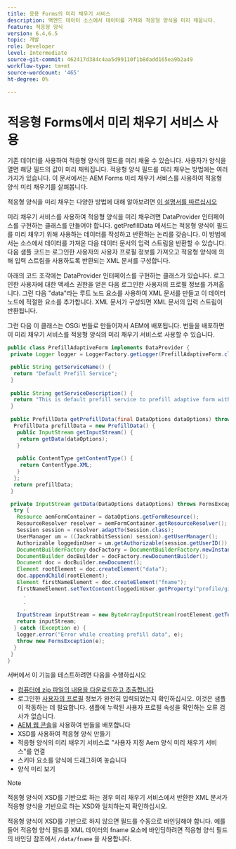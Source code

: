 ```yaml
---
title: 응용 Forms의 미리 채우기 서비스
description: 백엔드 데이터 소스에서 데이터를 가져와 적응형 양식을 미리 채웁니다.
feature: 적응형 양식
version: 6.4,6.5
topic: 개발
role: Developer
level: Intermediate
source-git-commit: 462417d384c4aa5d99110f1b8dadd165ea9b2a49
workflow-type: tm+mt
source-wordcount: '465'
ht-degree: 0%

---
```



# 적응형 Forms에서 미리 채우기 서비스 사용

기존 데이터를 사용하여 적응형 양식의 필드를 미리 채울 수 있습니다. 사용자가 양식을 열면 해당 필드의 값이 미리 채워집니다. 적응형 양식 필드를 미리 채우는 방법에는 여러 가지가 있습니다. 이 문서에서는 AEM Forms 미리 채우기 서비스를 사용하여 적응형 양식 미리 채우기를 살펴봅니다.

적응형 양식을 미리 채우는 다양한 방법에 대해 알아보려면 [이 설명서를 따르십시오](https://helpx.adobe.com/experience-manager/6-4/forms/using/prepopulate-adaptive-form-fields.html#AEMFormsprefillservice)

미리 채우기 서비스를 사용하여 적응형 양식을 미리 채우려면 DataProvider 인터페이스를 구현하는 클래스를 만들어야 합니다. getPrefillData 메서드는 적응형 양식이 필드를 미리 채우기 위해 사용하는 데이터를 작성하고 반환하는 논리를 갖습니다. 이 방법에서는 소스에서 데이터를 가져온 다음 데이터 문서의 입력 스트림을 반환할 수 있습니다. 다음 샘플 코드는 로그인한 사용자의 사용자 프로필 정보를 가져오고 적응형 양식에 의해 입력 스트림을 사용하도록 반환되는 XML 문서를 구성합니다.

아래의 코드 조각에는 DataProvider 인터페이스를 구현하는 클래스가 있습니다. 로그인한 사용자에 대한 액세스 권한을 얻은 다음 로그인한 사용자의 프로필 정보를 가져옵니다. 그런 다음 &quot;data&quot;라는 루트 노드 요소를 사용하여 XML 문서를 만들고 이 데이터 노드에 적절한 요소를 추가합니다. XML 문서가 구성되면 XML 문서의 입력 스트림이 반환됩니다.

그런 다음 이 클래스는 OSGi 번들로 만들어져서 AEM에 배포됩니다. 번들을 배포하면 이 미리 채우기 서비스를 적응형 양식의 미리 채우기 서비스로 사용할 수 있습니다.

```java
public class PrefillAdaptiveForm implements DataProvider {
 private Logger logger = LoggerFactory.getLogger(PrefillAdaptiveForm.class);

 public String getServiceName() {
  return "Default Prefill Service";
 }
 
 public String getServiceDescription() {
  return "This is default prefill service to prefill adaptive form with user data";
 }
 
 public PrefillData getPrefillData(final DataOptions dataOptions) throws FormsException {
  PrefillData prefillData = new PrefillData() {
   public InputStream getInputStream() {
    return getData(dataOptions);
   }
   
   public ContentType getContentType() {
    return ContentType.XML;
   }
  };
  return prefillData;
 }

 private InputStream getData(DataOptions dataOptions) throws FormsException {  
  try {
   Resource aemFormContainer = dataOptions.getFormResource();
   ResourceResolver resolver = aemFormContainer.getResourceResolver();
   Session session = resolver.adaptTo(Session.class);
   UserManager um = ((JackrabbitSession) session).getUserManager();
   Authorizable loggedinUser = um.getAuthorizable(session.getUserID());
   DocumentBuilderFactory docFactory = DocumentBuilderFactory.newInstance();
   DocumentBuilder docBuilder = docFactory.newDocumentBuilder();
   Document doc = docBuilder.newDocument();
   Element rootElement = doc.createElement("data");
   doc.appendChild(rootElement);
   Element firstNameElement = doc.createElement("fname");
   firstNameElement.setTextContent(loggedinUser.getProperty("profile/givenName")[0].getString());
     .
     .
     .
   InputStream inputStream = new ByteArrayInputStream(rootElement.getTextContent().getBytes());
   return inputStream;
  } catch (Exception e) {
   logger.error("Error while creating prefill data", e);
   throw new FormsException(e);
  }
 }
}
```

서버에서 이 기능을 테스트하려면 다음을 수행하십시오

* [컴퓨터에 zip 파일의 내용을 다운로드하고 추출합니다](assets/prefillservice.zip)
* 로그인한 [사용자의 프로필](http://localhost:4502/libs/granite/security/content/useradmin) 정보가 완전히 입력되었는지 확인하십시오. 이것은 샘플이 작동하는 데 필요합니다. 샘플에 누락된 사용자 프로필 속성을 확인하는 오류 검사가 없습니다.
* [AEM 웹 콘솔](http://localhost:4502/system/console/bundles)을 사용하여 번들을 배포합니다
* XSD를 사용하여 적응형 양식 만들기
* 적응형 양식의 미리 채우기 서비스로 &quot;사용자 지정 Aem 양식 미리 채우기 서비스&quot;를 연결
* 스키마 요소를 양식에 드래그하여 놓습니다
* 양식 미리 보기

>[!NOTE]
>
>적응형 양식이 XSD를 기반으로 하는 경우 미리 채우기 서비스에서 반환한 XML 문서가 적응형 양식을 기반으로 하는 XSD와 일치하는지 확인하십시오.
>
>적응형 양식이 XSD를 기반으로 하지 않으면 필드를 수동으로 바인딩해야 합니다. 예를 들어 적응형 양식 필드를 XML 데이터의 fname 요소에 바인딩하려면 적응형 양식 필드의 바인딩 참조에서 `/data/fname` 을 사용합니다.

